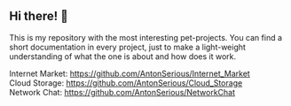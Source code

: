 ## Hi there! 👋

This is my repository with the most interesting pet-projects.
You can find a short documentation in every project, just to make a light-weight understanding of what the one is about and how does it work.

Internet Market: https://github.com/AntonSerious/Internet_Market  
Cloud Storage: https://github.com/AntonSerious/Cloud_Storage  
Network Chat: https://github.com/AntonSerious/NetworkChat  
<!--
**AntonSerious/AntonSerious** is a ✨ _special_ ✨ repository because its `README.md` (this file) appears on your GitHub profile.

Here are some ideas to get you started:

- 🔭 I’m currently working on ...
- 🌱 I’m currently learning ...
- 👯 I’m looking to collaborate on ...
- 🤔 I’m looking for help with ...
- 💬 Ask me about ...
- 📫 How to reach me: ...
- 😄 Pronouns: ...
- ⚡ Fun fact: ...
-->
